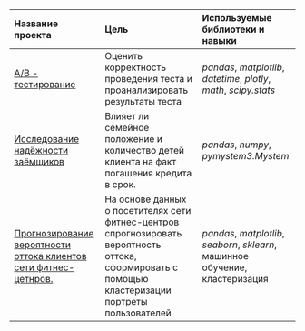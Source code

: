 | Название проекта | Цель | Используемые библиотеки и навыки| 
| :---------------------- | :---------------------- | :---------------------- |
| [A/B - тестирование](AB_test) | Оценить корректность проведения теста и проанализировать результаты теста | *pandas*, *matplotlib*, *datetime*, *plotly*, *math*, *scipy.stats* |
| [Исследование надёжности заёмщиков](Borrowers_reliability) | Влияет ли семейное положение и количество детей клиента на факт погашения кредита в срок. | *pandas*, *numpy*, *pymystem3.Mystem* |
| [Прогнозирование вероятности оттока клиентов сети фитнес-цетнров.](Fitness_clusterization) | На основе данных о посетителях сети фитнес-центров спрогнозировать вероятность оттока, сформировать с помощью кластеризации портреты пользователей | *pandas*, *matplotlib*, *seaborn*, *sklearn*, машинное обучение, кластеризация |